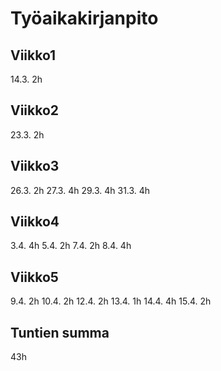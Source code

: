 # Työaikakirjanpito

## Viikko1

14.3. 2h

## Viikko2

23.3. 2h

## Viikko3

26.3. 2h
27.3. 4h
29.3. 4h
31.3. 4h

## Viikko4

3.4. 4h
5.4. 2h
7.4. 2h
8.4. 4h

## Viikko5

9.4. 2h
10.4. 2h
12.4. 2h
13.4. 1h
14.4. 4h
15.4. 2h

## Tuntien summa

43h
